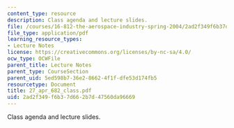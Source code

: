 ```yaml
---
content_type: resource
description: Class agenda and lecture slides.
file: /courses/16-812-the-aerospace-industry-spring-2004/2ad2f349f6b37d662b7d47560da96669_27_apr_682_class.pdf
file_type: application/pdf
learning_resource_types:
- Lecture Notes
license: https://creativecommons.org/licenses/by-nc-sa/4.0/
ocw_type: OCWFile
parent_title: Lecture Notes
parent_type: CourseSection
parent_uid: 5ed598b7-36e2-8662-4f1f-dfe53d174fb5
resourcetype: Document
title: 27_apr_682_class.pdf
uid: 2ad2f349-f6b3-7d66-2b7d-47560da96669
---
```

Class agenda and lecture slides.